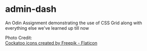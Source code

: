 # admin-dash
An Odin Assignment demonstrating the use of CSS Grid along with everything else we've learned up till now


Photo Credit: <br>
<a href="https://www.flaticon.com/free-icons/cockatoo" title="cockatoo icons">Cockatoo icons created by Freepik - Flaticon</a>

